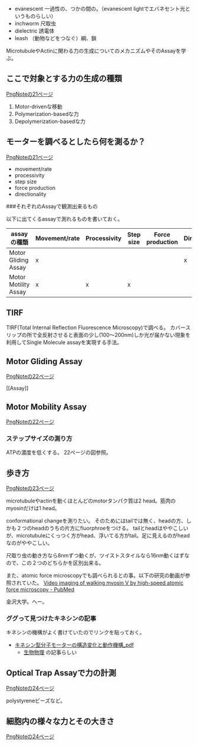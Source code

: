 - evanescent 一過性の、つかの間の。（evanescent lightでエバネセント光というものらしい）
- inchworm 尺取虫
- dielectric 誘電体
- leash （動物などをつなぐ）綱、鎖

MicrotubuleやActinに関わる力の生成についてのメカニズムやそのAssayを学ぶ。

## ここで対象とする力の生成の種類

[PngNoteの21ページ](https://karino2.github.io/ImageGallery/CellBiology706x2.html#lg=1&slide=20)

1. Motor-drivenな移動
2. Polymerization-basedな力
3. Depolymerization-basedな力

## モーターを調べるとしたら何を測るか？

[PngNoteの21ページ](https://karino2.github.io/ImageGallery/CellBiology706x2.html#lg=1&slide=20)

- movement/rate
- processivity
- step size
- force production
- directionality

###それぞれのAssayで観測出来るもの

以下に出てくるassayで測れるものを書いておく。

| assayの種類 | Movement/rate | Processivity | Step size | Force production | Directionality |
| ---- | ---- | ---- | ---- | ---- | ---- |
| Motor Gliding Assay | x |  |  |  | x |
| Motor Motility Assay | x | x | x |  |  |


## TIRF

TIRF(Total Internal Reflection Fluorescence Microscopy)で調べる。
カバースリップの所で全反射させると表面の少し(100〜200nm)しか光が届かない現象を利用してSingle Molecule assayを実現する手法。

## Motor Gliding Assay

[PngNoteの22ページ](https://karino2.github.io/ImageGallery/CellBiology706x2.html#lg=1&slide=21)

[[Assay]]

## Motor Mobility Assay

[PngNoteの22ページ](https://karino2.github.io/ImageGallery/CellBiology706x2.html#lg=1&slide=21)

### ステップサイズの測り方

ATPの濃度を低くする。
22ページの図参照。

## 歩き方

[PngNoteの23ページ](https://karino2.github.io/ImageGallery/CellBiology706x2.html#lg=1&slide=22)

microtubuleやactinを動くほとんどのmotorタンパク質は2 head。筋肉のmyosinだけは1 head。

conformational changeを測りたい。
そのためにはtailでは無く、headの方、しかも２つのheadのうちの片方にfluorphroeをつける。
tailとheadはややこしいが、microtubuleにくっつく方がhead、浮いてる方がtail。足に見えるのがheadなのがややこしい。

尺取り虫の動き方なら8nmずつ動くが、ツイストスタイルなら16nm動くはずなので、この２つのどちらかを区別出来る。

また、atomic force microscopyでも調べられるとの事。以下の研究の動画が参照されていた。
[Video imaging of walking myosin V by high-speed atomic force microscopy - PubMed](https://pubmed.ncbi.nlm.nih.gov/20935627/)

金沢大学。へー。

### ググって見つけたキネシンの記事

キネシンの機構がよく書けていたのでリンクを貼っておく。

- [キネシン型分子モーターの構造変化と動作機構_pdf](https://www.jstage.jst.go.jp/article/biophys/54/3/54_133/_pdf) 
   - [生物物理](https://www.jstage.jst.go.jp/browse/biophys/54/3/_contents/-char/ja) の記事らしい

## Optical Trap Assayで力の計測

[PngNoteの24ページ](https://karino2.github.io/ImageGallery/CellBiology706x2.html#lg=1&slide=23)

polystyreneビーズなど。

## 細胞内の様々な力とその大きさ

[PngNoteの24ページ](https://karino2.github.io/ImageGallery/CellBiology706x2.html#lg=1&slide=23)
